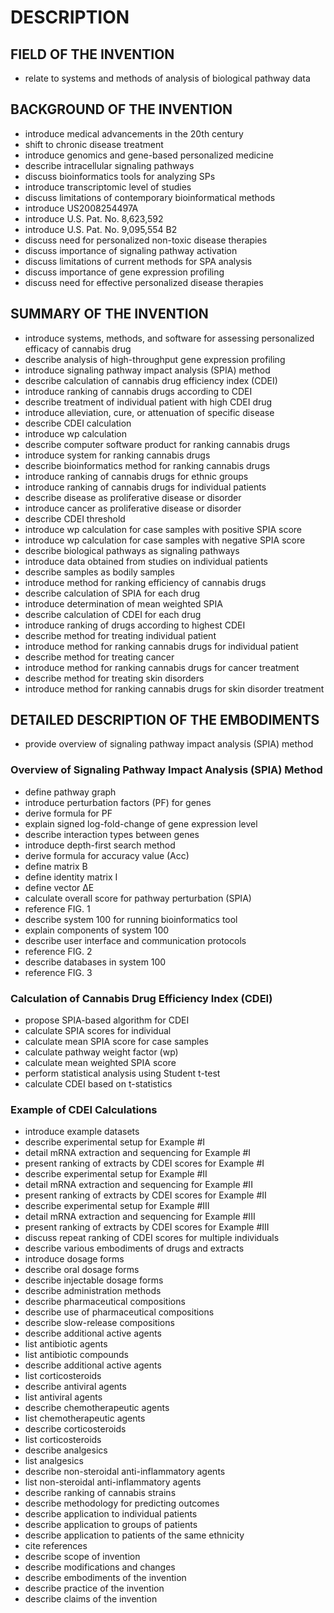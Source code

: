 # DESCRIPTION

## FIELD OF THE INVENTION

- relate to systems and methods of analysis of biological pathway data

## BACKGROUND OF THE INVENTION

- introduce medical advancements in the 20th century
- shift to chronic disease treatment
- introduce genomics and gene-based personalized medicine
- describe intracellular signaling pathways
- discuss bioinformatics tools for analyzing SPs
- introduce transcriptomic level of studies
- discuss limitations of contemporary bioinformatical methods
- introduce US2008254497A
- introduce U.S. Pat. No. 8,623,592
- introduce U.S. Pat. No. 9,095,554 B2
- discuss need for personalized non-toxic disease therapies
- discuss importance of signaling pathway activation
- discuss limitations of current methods for SPA analysis
- discuss importance of gene expression profiling
- discuss need for effective personalized disease therapies

## SUMMARY OF THE INVENTION

- introduce systems, methods, and software for assessing personalized efficacy of cannabis drug
- describe analysis of high-throughput gene expression profiling
- introduce signaling pathway impact analysis (SPIA) method
- describe calculation of cannabis drug efficiency index (CDEI)
- introduce ranking of cannabis drugs according to CDEI
- describe treatment of individual patient with high CDEI drug
- introduce alleviation, cure, or attenuation of specific disease
- describe CDEI calculation
- introduce wp calculation
- describe computer software product for ranking cannabis drugs
- introduce system for ranking cannabis drugs
- describe bioinformatics method for ranking cannabis drugs
- introduce ranking of cannabis drugs for ethnic groups
- introduce ranking of cannabis drugs for individual patients
- describe disease as proliferative disease or disorder
- introduce cancer as proliferative disease or disorder
- describe CDEI threshold
- introduce wp calculation for case samples with positive SPIA score
- introduce wp calculation for case samples with negative SPIA score
- describe biological pathways as signaling pathways
- introduce data obtained from studies on individual patients
- describe samples as bodily samples
- introduce method for ranking efficiency of cannabis drugs
- describe calculation of SPIA for each drug
- introduce determination of mean weighted SPIA
- describe calculation of CDEI for each drug
- introduce ranking of drugs according to highest CDEI
- describe method for treating individual patient
- introduce method for ranking cannabis drugs for individual patient
- describe method for treating cancer
- introduce method for ranking cannabis drugs for cancer treatment
- describe method for treating skin disorders
- introduce method for ranking cannabis drugs for skin disorder treatment

## DETAILED DESCRIPTION OF THE EMBODIMENTS

- provide overview of signaling pathway impact analysis (SPIA) method

### Overview of Signaling Pathway Impact Analysis (SPIA) Method

- define pathway graph
- introduce perturbation factors (PF) for genes
- derive formula for PF
- explain signed log-fold-change of gene expression level
- describe interaction types between genes
- introduce depth-first search method
- derive formula for accuracy value (Acc)
- define matrix B
- define identity matrix I
- define vector ΔE
- calculate overall score for pathway perturbation (SPIA)
- reference FIG. 1
- describe system 100 for running bioinformatics tool
- explain components of system 100
- describe user interface and communication protocols
- reference FIG. 2
- describe databases in system 100
- reference FIG. 3

### Calculation of Cannabis Drug Efficiency Index (CDEI)

- propose SPIA-based algorithm for CDEI
- calculate SPIA scores for individual
- calculate mean SPIA score for case samples
- calculate pathway weight factor (wp)
- calculate mean weighted SPIA score
- perform statistical analysis using Student t-test
- calculate CDEI based on t-statistics

### Example of CDEI Calculations

- introduce example datasets
- describe experimental setup for Example #I
- detail mRNA extraction and sequencing for Example #I
- present ranking of extracts by CDEI scores for Example #I
- describe experimental setup for Example #II
- detail mRNA extraction and sequencing for Example #II
- present ranking of extracts by CDEI scores for Example #II
- describe experimental setup for Example #III
- detail mRNA extraction and sequencing for Example #III
- present ranking of extracts by CDEI scores for Example #III
- discuss repeat ranking of CDEI scores for multiple individuals
- describe various embodiments of drugs and extracts
- introduce dosage forms
- describe oral dosage forms
- describe injectable dosage forms
- describe administration methods
- describe pharmaceutical compositions
- describe use of pharmaceutical compositions
- describe slow-release compositions
- describe additional active agents
- list antibiotic agents
- list antibiotic compounds
- describe additional active agents
- list corticosteroids
- describe antiviral agents
- list antiviral agents
- describe chemotherapeutic agents
- list chemotherapeutic agents
- describe corticosteroids
- list corticosteroids
- describe analgesics
- list analgesics
- describe non-steroidal anti-inflammatory agents
- list non-steroidal anti-inflammatory agents
- describe ranking of cannabis strains
- describe methodology for predicting outcomes
- describe application to individual patients
- describe application to groups of patients
- describe application to patients of the same ethnicity
- cite references
- describe scope of invention
- describe modifications and changes
- describe embodiments of the invention
- describe practice of the invention
- describe claims of the invention

